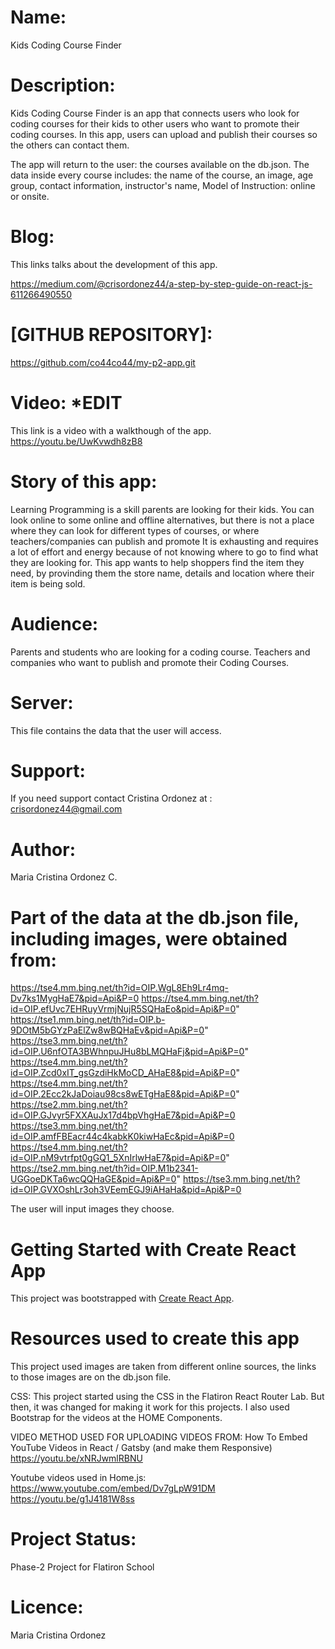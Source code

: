 # Name: 
Kids Coding Course Finder

# Description: 
Kids Coding Course Finder is an app that connects users who look for coding courses for their kids to other users who want to promote their coding courses.  In this app, users can upload and publish their courses so the others can contact them.  

The app will return to the user: the courses available on the db.json. The data inside every course includes: the name of the course, an image, age group, contact information, instructor's name, Model of Instruction: online or onsite.

# Blog: 
This links talks about the development of this app.  

https://medium.com/@crisordonez44/a-step-by-step-guide-on-react-js-611266490550

# [GITHUB REPOSITORY]: 
https://github.com/co44co44/my-p2-app.git

# Video: *******EDIT******
This link is a video with a walkthough of the app. 
https://youtu.be/UwKvwdh8zB8

# Story of this app: 
 Learning Programming is a skill parents are looking for their kids.  You can look online to some online and offline alternatives, but there is not a place where they can look for different types of courses, or where teachers/companies can publish and promote   It is exhausting and requires a lot of effort and energy because of not knowing where to go to find what they are looking for.  This app wants to help shoppers find the item they need, by provinding them the store name, details and location where their item is being sold.  

# Audience:
Parents and students who are looking for a coding course.  Teachers and companies who want to publish and promote their Coding Courses. 

# Server:
This file contains the data that the user will access.


# Support:
If you need support contact Cristina Ordonez at : crisordonez44@gmail.com 

# Author:
Maria Cristina Ordonez C.

# Part of the data at the db.json file, including images, were obtained from:

https://tse4.mm.bing.net/th?id=OIP.WgL8Eh9Lr4mq-Dv7ks1MygHaE7&pid=Api&P=0
https://tse4.mm.bing.net/th?id=OIP.efUvc7EHRuyVrmjNujR5SQHaEo&pid=Api&P=0"
https://tse1.mm.bing.net/th?id=OIP.b-9DOtM5bGYzPaElZw8wBQHaEv&pid=Api&P=0"
https://tse3.mm.bing.net/th?id=OIP.U6nfOTA3BWhnpuJHu8bLMQHaFj&pid=Api&P=0"
https://tse4.mm.bing.net/th?id=OIP.Zcd0xIT_gsGzdiHkMoCD_AHaE8&pid=Api&P=0"
https://tse4.mm.bing.net/th?id=OIP.2Ecc2kJaDoiau98cs8wETgHaE8&pid=Api&P=0"
https://tse2.mm.bing.net/th?id=OIP.GJvyr5FXXAuJx17d4bpVhgHaE7&pid=Api&P=0
https://tse3.mm.bing.net/th?id=OIP.amfFBEacr44c4kabkK0kiwHaEc&pid=Api&P=0
https://tse4.mm.bing.net/th?id=OIP.nM9vtrfpt0gGQ1_5XnIrlwHaE7&pid=Api&P=0"
https://tse2.mm.bing.net/th?id=OIP.M1b2341-UGGoeDKTa6wcQQHaGE&pid=Api&P=0"
https://tse3.mm.bing.net/th?id=OIP.GVXOshLr3oh3VEemEGJ9iAHaHa&pid=Api&P=0

The user will input images they choose. 

# Getting Started with Create React App

This project was bootstrapped with [Create React App](https://github.com/facebook/create-react-app).

# Resources used to create this app
This project used images are taken from different online sources, the links to those images are on the db.json file. 

CSS: This project started using the CSS in the Flatiron React Router Lab.  But then, it was changed for making it work for this projects.  I also used Bootstrap for the videos at the HOME Components. 

VIDEO METHOD USED FOR UPLOADING VIDEOS FROM:
How To Embed YouTube Videos in React / Gatsby (and make them Responsive)
 https://youtu.be/xNRJwmlRBNU

Youtube videos used in Home.js:
https://www.youtube.com/embed/Dv7gLpW91DM 
https://youtu.be/g1J4181W8ss


# Project Status:
Phase-2 Project for Flatiron School

# Licence:
Maria Cristina Ordonez 
